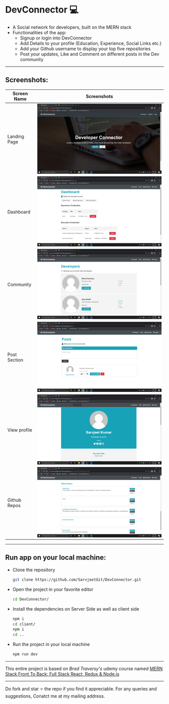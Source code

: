 # DevConnector ‎‍💻
- A Social network for developers, built on the MERN stack
- Functionalities of the app:
    - Signup or login into DevConnector
    - Add Details to your profile (Education, Experience, Social Links etc.)
    - Add your Github username to display your top five repositories
    - Post your updates, Like and Comment on different posts in the Dev community

***

## Screenshots:
|Screen Name | Screenshots |
|---|--|
|Landing Page|<img src='./screenshots/ss1.png' alt='Screenshot of the App'>|
|Dashboard|<img src='./screenshots/ss2.png' alt='Screenshot of the App'>|
|Community|<img src='./screenshots/ss3.png' alt='Screenshot of the App'>|
|Post Section|<img src='./screenshots/ss4.png' alt='Screenshot of the App'>|
|View profile|<img src='./screenshots/ss5.png' alt='Screenshot of the App'>|
|Github Repos|<img src='./screenshots/ss6.png' alt='Screenshot of the App'>|


***
## Run app on your local machine:
- Clone the repository 
    ```bash
    git clone https://github.com/SarvjeetGit/DevConnector.git
    ```
- Open the project in your favorite editor 
    ```bash
    cd DevConnector/ 
    ```
- Install the dependencies on Server Side as well as client side
    ```bash
    npm i
    cd client/
    npm i
    cd ..
     ```
- Run the project in your local machine
    ```bash
    npm run dev
    ```
***
This entire project is based on _Brad Traversy's_ udemy course named [MERN Stack Front To Back: Full Stack React, Redux & Node.js](https://www.udemy.com/course/mern-stack-front-to-back/)
***
Do fork and star ⭐ the repo if you find it appreciable. For any queries and suggestions, Conatct me at my mailing address.